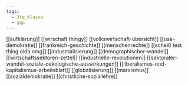```yaml
---
tags:
  - 3te_Klasse
  - ggp
---
```

[[aufklärung]]
[[wirschaft thingy]]
[[volkswirtschaft-übersicht]]
[[usa-demokratie]]
[[frankreich-geschichte]]
[[menschenrechte]]
[[scheiß test thing oida omg]]
[[industrialisierung]]
[[demographischer-wandel]]
[[wirtschaftssektoren-zettel]]
[[industrielle-revolutionen]]
[[sektoraler-wandel-soziale-oekologische-auswirkungen]]
[[liberalismus-und-kapitalismus-arbeitsblatt]]
[[globalisierung]]
[[marxismus]]
[[sozialdemokratie]]
[[christliche-soziallehre]]